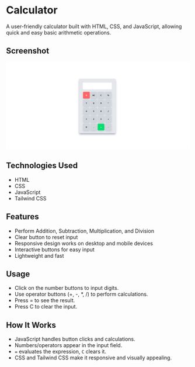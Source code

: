 # Calculator

A user-friendly calculator built with HTML, CSS, and JavaScript, allowing quick and easy basic arithmetic operations.
## Screenshot
![Project Screenshot](calci.png)

##  Technologies Used

- HTML
- CSS
- JavaScript
- Tailwind CSS
##  Features

- Perform Addition, Subtraction, Multiplication, and Division
- Clear button to reset input
- Responsive design works on desktop and mobile devices
- Interactive buttons for easy input
- Lightweight and fast

##  Usage

- Click on the number buttons to input digits.
- Use operator buttons (+, -, *, /) to perform calculations.
- Press = to see the result.
- Press C to clear the input.

## How It Works

- JavaScript handles button clicks and calculations.
- Numbers/operators appear in the input field.
- `=` evaluates the expression, `C` clears it.
- CSS and Tailwind CSS make it responsive and visually appealing.




